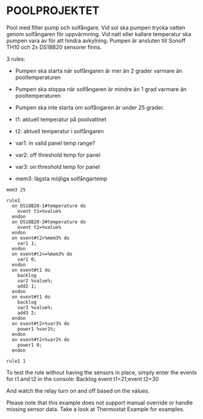 # POOLPROJEKTET

Pool med filter pump och solfångare. Vid sol ska pumpen trycka vatten genom solfångaren för uppvärmning. Vid natt eller kallare temperatur ska pumpen vara av för att hindra avkylning. Pumpen är ansluten till Sonoff TH10 och 2x DS18B20 sensorer finns.

3 rules:

* Pumpen ska starta när solfångaren är mer än 2 grader varmare än pooltemperaturen
* Pumpen ska stoppa när solfångaren är mindre än 1 grad varmare än pooltemperaturen
* Pumpen ska inte starta om solfångaren är under 25 grader.


* t1: aktuell temperatur på poolvattnet
* t2: aktuell temperatur i solfångaren
* var1: in valid panel temp range?
* var2: off threshold temp for panel
* var3: on threshold temp for panel
* mem3: lägsta möjliga solfångartemp

```
mem3 25

rule1
  on DS18B20-1#temperature do
    event t1=%value%
  endon
  on DS18B20-2#temperature do
    event t2=%value%
  endon
  on event#t2>%mem3% do 
    var1 1;
  endon
  on event#t2<=%mem3% do 
    var1 0;
  endon
  on event#t1 do 
    backlog
    var2 %value%;
    add2 1;
  endon
  on event#t1 do 
    backlog
    var3 %value%;
    add3 2;
  endon
  on event#t2>%var3% do
    power1 %var1%;
  endon
  on event#t2<%var2% do
    power1 0;
  endon

rule1 1
```

To test the rule without having the sensors in place, simply enter the events for t1 and t2 in the console:
Backlog event t1=21;event t2=30

And watch the relay turn on and off based on the values.

Please note that this example does not support manual override or handle missing sensor data. Take a look at Thermostat Example for examples.
